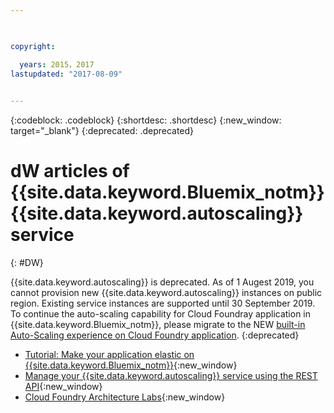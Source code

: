 ```yaml
---

 

copyright:

  years: 2015，2017
lastupdated: "2017-08-09"  
 

---
```


{:codeblock: .codeblock}
{:shortdesc: .shortdesc}
{:new_window: target="_blank"}
{:deprecated: .deprecated}

# dW articles of {{site.data.keyword.Bluemix_notm}} {{site.data.keyword.autoscaling}} service
{: #DW}

{{site.data.keyword.autoscaling}} is deprecated. As of 1 Augest 2019, you cannot provision new {{site.data.keyword.autoscaling}} instances on public region. Existing service instances are supported until 30 September 2019. To continue the auto-scaling capability for Cloud Foundray application in {{site.data.keyword.Bluemix_notm}}, please migrate to the NEW [built-in Auto-Scaling experience on Cloud Foundry application](https://{DomainName}/docs/cloud-foundry-public?topic=cloud-foundry-public-autoscale_cloud_foundry_apps). {:deprecated}

* [Tutorial: Make your application elastic on {{site.data.keyword.Bluemix_notm}}](http://www.ibm.com/developerworks/cloud/library/cl-autoscale-app/index.html){:new_window}
* [Manage your {{site.data.keyword.autoscaling}} service using the REST API](https://www.ibm.com/developerworks/cloud/library/cl-manage-auto-scaling-service-using-rest-api-trs/index.html){:new_window}
* [Cloud Foundry Architecture Labs](https://developer.ibm.com/bluemix/docs/category/cloud-foundry-docs/){:new_window}